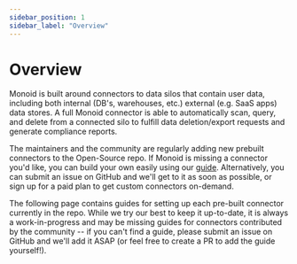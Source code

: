 ```yaml
---
sidebar_position: 1
sidebar_label: "Overview"
---
```


# Overview

Monoid is built around connectors to data silos that contain user data, including both internal (DB's, warehouses, etc.) external (e.g. SaaS apps) data stores. A full Monoid connector is able to automatically scan, query, and delete from a connected silo to fulfill data deletion/export requests and generate compliance reports.

The maintainers and the community are regularly adding new prebuilt connectors to the Open-Source repo. If Monoid is missing a connector you'd like, you can build your own easily using our [guide](/category/build-a-connector). Alternatively, you can submit an issue on GitHub and we'll get to it as soon as possible, or sign up for a paid plan to get custom connectors on-demand.

The following page contains guides for setting up each pre-built connector currently in the repo. While we try our best to keep it up-to-date, it is always a work-in-progress and may be missing guides for connectors contributed by the community -- if you can't find a guide, please submit an issue on GitHub and we'll add it ASAP (or feel free to create a PR to add the guide yourself!).
